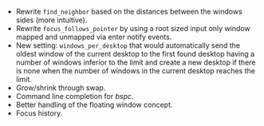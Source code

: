 - Rewrite `find_neighbor` based on the distances between the windows sides (more intuitive).
- Rewrite `focus_follows_pointer` by using a root sized input only window mapped and unmapped via enter notify events.
- New setting: `windows_per_desktop` that would automatically send the oldest window of the current desktop to the first found desktop having a number of windows inferior to the limit and create a new desktop if there is none when the number of windows in the current desktop reaches the limit.
- Grow/shrink through swap.
- Command line completion for *bspc*.
- Better handling of the floating window concept.
- Focus history.
